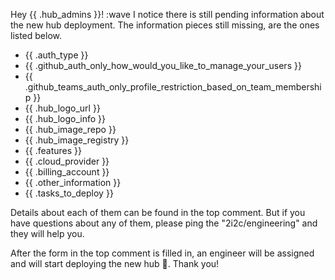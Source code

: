Hey {{ .hub_admins }}! :wave
I notice there is still pending information about the new hub deployment.
The information pieces still missing, are the ones listed below.

- {{ .auth_type }}
- {{ .github_auth_only_how_would_you_like_to_manage_your_users }}
- {{ .github_teams_auth_only_profile_restriction_based_on_team_membership }}
- {{ .hub_logo_url }}
- {{ .hub_logo_info }}
- {{ .hub_image_repo }}
- {{ .hub_image_registry }}
- {{ .features }}
- {{ .cloud_provider }}
- {{ .billing_account }}
- {{ .other_information }}
- {{ .tasks_to_deploy }}

Details about each of them can be found in the top comment. But if you have questions about any of them, please ping the "2i2c/engineering" and they will help you.

After the form in the top comment is filled in, an engineer will be assigned and will start deploying the new hub 🚀.
Thank you!
